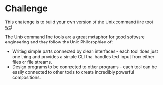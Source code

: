 # Challenge

This challenge is to build your own version of the Unix command line tool [wc](https://linux.die.net/man/1/wc)!

The Unix command line tools are a great metaphor for good software engineering and they follow the Unix Philosophies of:

- Writing simple parts connected by clean interfaces - each tool does just one thing and provides a simple CLI that handles text input from either files or file streams.
- Design programs to be connected to other programs - each tool can be easily connected to other tools to create incredibly powerful compositions.
